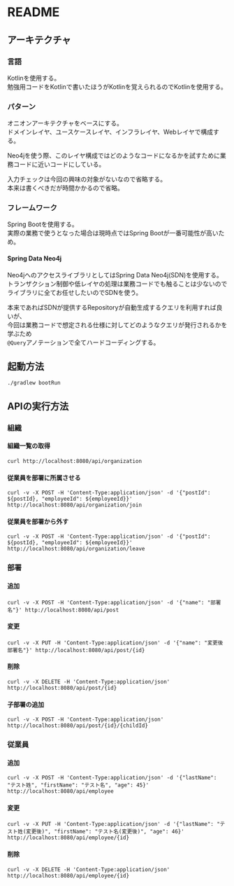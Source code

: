 # README

## アーキテクチャ
### 言語
Kotlinを使用する。  
勉強用コードをKotlinで書いたほうがKotlinを覚えられるのでKotlinを使用する。  

### パターン
オニオンアーキテクチャをベースにする。  
ドメインレイヤ、ユースケースレイヤ、インフラレイヤ、Webレイヤで構成する。  

Neo4jを使う際、このレイヤ構成ではどのようなコードになるかを試すために業務コードに近いコードにしている。  

入力チェックは今回の興味の対象がないなので省略する。  
本来は書くべきだが時間かかるので省略。  


### フレームワーク
Spring Bootを使用する。  
実際の業務で使うとなった場合は現時点ではSpring Bootが一番可能性が高いため。  
  
#### Spring Data Neo4j
Neo4jへのアクセスライブラリとしてはSpring Data Neo4j(SDN)を使用する。  
トランザクション制御や低レイヤの処理は業務コードでも触ることは少ないので  
ライブラリに全てお任せしたいのでSDNを使う。  

本来であればSDNが提供するRepositoryが自動生成するクエリを利用すれば良いが、  
今回は業務コードで想定される仕様に対してどのようなクエリが発行されるかを学ぶため  
`@Query`アノテーションで全てハードコーディングする。      

## 起動方法
```
./gradlew bootRun
```

## APIの実行方法
### 組織
#### 組織一覧の取得
```
curl http://localhost:8080/api/organization
```
#### 従業員を部署に所属させる
```
curl -v -X POST -H 'Content-Type:application/json' -d '{"postId": ${postId}, "employeeId": ${employeeId}}' http://localhost:8080/api/organization/join
```
#### 従業員を部署から外す
```
curl -v -X POST -H 'Content-Type:application/json' -d '{"postId": ${postId}, "employeeId": ${employeeId}}' http://localhost:8080/api/organization/leave
```

### 部署
#### 追加
```
curl -v -X POST -H 'Content-Type:application/json' -d '{"name": "部署名"}' http://localhost:8080/api/post  
```
#### 変更
```
curl -v -X PUT -H 'Content-Type:application/json' -d '{"name": "変更後部署名"}' http://localhost:8080/api/post/{id}  
```
#### 削除
```
curl -v -X DELETE -H 'Content-Type:application/json' http://localhost:8080/api/post/{id}  
```
#### 子部署の追加
```
curl -v -X POST -H 'Content-Type:application/json' http://localhost:8080/api/post/{id}/{childId}
```

### 従業員
#### 追加
```
curl -v -X POST -H 'Content-Type:application/json' -d '{"lastName": "テスト姓", "firstName": "テスト名", "age": 45}' http://localhost:8080/api/employee  
```
#### 変更
```
curl -v -X PUT -H 'Content-Type:application/json' -d '{"lastName": "テスト姓(変更後)", "firstName": "テスト名(変更後)", "age": 46}' http://localhost:8080/api/employee/{id}  
```
#### 削除
```
curl -v -X DELETE -H 'Content-Type:application/json' http://localhost:8080/api/employee/{id}  
```